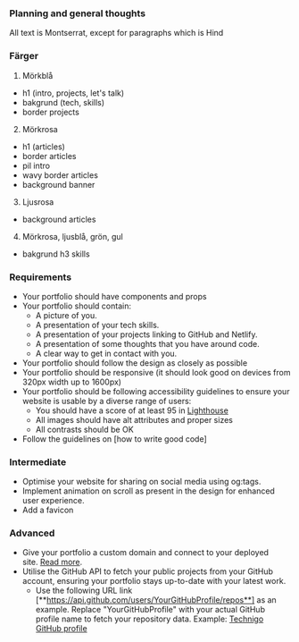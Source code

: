 ### Planning and general thoughts
All text is Montserrat, except for paragraphs which is Hind

### Färger
1. Mörkblå 
- h1 (intro, projects, let's talk) 
- bakgrund (tech, skills)
- border projects

2. Mörkrosa
- h1 (articles)
- border articles
- pil intro
- wavy border articles
- background banner

3. Ljusrosa 
- background articles

4. Mörkrosa, ljusblå, grön, gul
- bakgrund h3 skills


### Requirements
- Your portfolio should have components and props
- Your portfolio should contain:
    - A picture of you.
    - A presentation of your tech skills.
    - A presentation of your projects linking to GitHub and Netlify.
    - A presentation of some thoughts that you have around code.
    - A clear way to get in contact with you.
- Your portfolio should follow the design as closely as possible
- Your portfolio should be responsive (it should look good on devices from 320px width up to 1600px)
- Your portfolio should be following accessibility guidelines to ensure your website is usable by a diverse range of users:
    - You should have a score of at least 95 in [Lighthouse](https://developer.chrome.com/docs/lighthouse/overview)
    - All images should have alt attributes and proper sizes
    - All contrasts should be OK
- Follow the guidelines on [how to write good code]

### Intermediate
- Optimise your website for sharing on social media using og:tags.
- Implement animation on scroll as present in the design for enhanced user experience.
- Add a favicon


### Advanced
- Give your portfolio a custom domain and connect to your deployed site. [Read more](https://docs.netlify.com/domains-https/custom-domains/).
- Utilise the GitHub API to fetch your public projects from your GitHub account, ensuring your portfolio stays up-to-date with your latest work.
    - Use the following URL link [**https://api.github.com/users/YourGitHubProfile/repos**] as an example. Replace "YourGitHubProfile" with your actual GitHub profile name to fetch your repository data. Example: [Technigo GitHub profile](https://api.github.com/users/Technigo/repos)